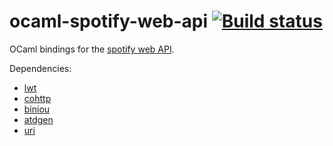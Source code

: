ocaml-spotify-web-api [![Build status](https://travis-ci.org/johnelse/ocaml-spotify-web-api.png?branch=master)](https://travis-ci.org/johnelse/ocaml-spotify-web-api)
=====================

OCaml bindings for the [spotify web API](https://developer.spotify.com/web-api/).

Dependencies:

* [lwt](http://ocsigen.org/lwt/)
* [cohttp](https://github.com/avsm/ocaml-cohttp)
* [biniou](https://github.com/mjambon/biniou)
* [atdgen](https://github.com/mjambon/atdgen)
* [uri](https://github.com/avsm/ocaml-uri)
